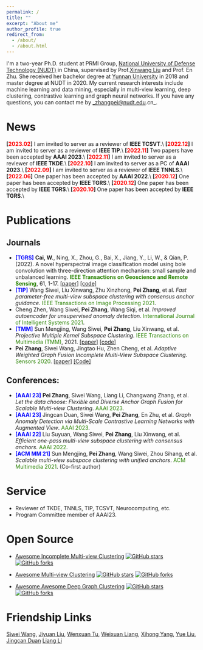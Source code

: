 ```yaml
---
permalink: /
title: ""
excerpt: "About me"
author_profile: true
redirect_from: 
  - /about/
  - /about.html
---
```

I'm a two-year Ph.D. student at PRMI Group, [National University of Defense Technology (NUDT)](https://www.nudt.edu.cn) in China, supervised by Prof.[Xinwang Liu](https://xinwangliu.github.io/) and Prof. En Zhu. She received her bachelor degree at [Yunnan University](https://www.ynu.edu.cn/) in 2018 and master degree at NUDT in 2020.
My current research interests include machine learning and data mining, especially in multi-view learning, deep clustering, contrastive learning and graph neural networks.
If you have any questions, you can contact me by _zhangpei@nudt.edu.cn_.



News
======
**[<font color="#FF0000">2023.02</font>]** I am invited to server as a reviewer of **IEEE TCSVT**.\\
**[<font color="#FF0000">2022.12</font>]** I am invited to server as a reviewer of **IEEE TIP**.\\
**[<font color="#FF0000">2022.11</font>]** Two papers have been accepted by **AAAI 2023**.\\
**[<font color="#FF0000">2022.11</font>]** I am invited to server as a reviewer of **IEEE TKDE**.\\
**[<font color="#FF0000">2022.10</font>]** I am invited to server as a PC of **AAAI 2023**.\\
**[<font color="#FF0000">2022.09</font>]** I am invited to server as a reviewer of **IEEE TNNLS**.\\
**[<font color="#FF0000">2022.06</font>]** One paper has been accepted by **AAAI 2022**.\\
**[<font color="#FF0000">2020.12</font>]** One paper has been accepted by **IEEE TGRS**.\\
**[<font color="#FF0000">2020.12</font>]** One paper has been accepted by **IEEE TGRS**.\\
**[<font color="#FF0000">2020.10</font>]** One paper has been accepted by **IEEE TGRS**.\\





Publications
======

Journals
------
- **<font color="#0000FF">[TGRS]</font>** **Cai, W.**, Ning, X., Zhou, G., Bai, X., Jiang, Y., Li, W., & Qian, P. (2022). A novel hyperspectral image classification model using bole convolution with three-direction attention mechanism: small sample and unbalanced learning. <font color="#2818200">**IEEE Transactions on Geoscience and Remote Sensing**</font>, 61, 1-17. 
[[paper]](https://ieeexplore.ieee.org/abstract/document/9875214/) [[code]](https://github.com/vivitsai/BTA-Net)
- **<font color="#0000FF">[TIP]</font>** Wang Siwei, Liu Xinwang, Zhu Xinzhong, **Pei Zhang**, et al. _Fast parameter-free multi-view subspace clustering with consensus anchor guidance_. <font color="#2818200">IEEE Transactions on Image Processing 2021</font>.
- Cheng Zhen, Wang Siwei, **Pei Zhang**, Wang Siqi, et al. _Improved autoencoder for unsupervised anomaly detection_. <font color="#2818200">International Journal of Intelligent Systems 2021</font>.
- **<font color="#0000FF">[TMM]</font>** Sun Mengjing, Wang Siwei, **Pei Zhang**, Liu Xinwang, et al. _Projective Multiple Kernel Subspace Clustering._ <font color="#2818200">IEEE Transactions on Multimedia (TMM)</font>, 2021. 
[[paper]](https://ieeexplore.ieee.org/abstract/document/9447203) [[code]](https://github.com/MengjingSun/PMKSC-code)
- **Pei Zhang**, Siwei Wang, Jingtao Hu, Zhen Cheng, et al. _Adaptive Weighted Graph Fusion Incomplete Multi-View Subspace Clustering._ <font color="#2818200">Sensors 2020</font>. 
[[paper]](https://www.mdpi.com/1424-8220/20/20/5755 ) [[Code]](https://github.com/Jeaninezpp/AWGF-code)
<!-- - **Pei Zhang**, Xinwang Liu, Jian Xiong, Sihang Zhou, et al. _One-stage Partition-fusion Multi-view Subspace Clustering Algorithm._ <font color="#2818200">Journal of Frontiers of Computer Science and Technology 2020</font>. 
[[paper]](http://fcst.ceaj.org/CN/10.3778/j.issn.1673-9418.2009070 ) -->

Conferences:
---
- **<font color="#0000FF">[AAAI 23]</font>** **Pei Zhang**, Siwei Wang, Liang Li, Changwang Zhang, et al. _Let the data choose: Flexible and Diverse Anchor Graph Fusion for Scalable Multi-view Clustering_. <font color="#2818200">AAAI 2023</font>.
- **<font color="#0000FF">[AAAI 23]</font>** Jingcan Duan, Siwei Wang, **Pei Zhang**, En Zhu, et al. _Graph Anomaly Detection via Multi-Scale Contrastive Learning Networks with Augmented View_. <font color="#2818200">AAAI 2023</font>.
- **<font color="#0000FF">[AAAI 22]</font>** Liu Suyuan, Wang Siwei, **Pei Zhang**, Liu Xinwang, et al. _Efficient one-pass multi-view subspace clustering with consensus anchors_. <font color="#2818200">AAAI 2022</font>.
- **<font color="#0000FF">[ACM MM 21]</font>** Sun Mengjing, **Pei Zhang**, Wang Siwei, Zhou Sihang, et al. _Scalable multi-view subspace clustering with unified anchors_. <font color="#2818200">ACM Multimedia 2021</font>. (Co-first author)



Service
===
- Reviewer of TKDE, TNNLS, TIP, TCSVT, Neurocomputing, etc.
- Program Committee member of AAAI23.



Open Source
===
<!-- Pei Zhang -->
[stars-img]: https://img.shields.io/github/stars/Jeaninezpp/Incomplete-multi-view-clustering?style=plastic
[stars-url]: https://github.com/Jeaninezpp/Incomplete-multi-view-clustering/stargazers
[fork-img]: https://img.shields.io/github/forks/Jeaninezpp/Incomplete-multi-view-clustering?style=plastic
[fork-url]: https://github.com/Jeaninezpp/Incomplete-multi-view-clustering/network/members

<!-- Siwei Wang -->
[stars-img1]: https://img.shields.io/github/stars/wangsiwei2010/awesome-multi-view-clustering?style=plastic
[stars-url1]: https://github.com/wangsiwei2010/awesome-multi-view-clustering/stargazers
[fork-img1]: https://img.shields.io/github/forks/wangsiwei2010/awesome-multi-view-clustering??style=plastic
[fork-url1]: https://github.com/wangsiwei2010/awesome-multi-view-clustering/network/members

<!-- Yue Liu -->
[stars-img2]: https://img.shields.io/github/stars/yueliu1999/Awesome-Deep-Graph-Clustering?style=plastic
[stars-url2]: https://github.com/yueliu1999/Awesome-Deep-Graph-Clustering/stargazers
[fork-img2]: https://img.shields.io/github/forks/yueliu1999/Awesome-Deep-Graph-Clustering?style=plastic
[fork-url2]: https://github.com/yueliu1999/Awesome-Deep-Graph-Clustering/network/members

- [Awesome Incomplete Multi-view Clustering](https://github.com/Jeaninezpp/Awesome-Incomplete-multi-view-clustering)
[![GitHub stars][stars-img]][stars-url]
[![GitHub forks][fork-img]][fork-url]

- [Awesome Multi-view Clustering](https://github.com/wangsiwei2010/awesome-multi-view-clustering)
[![GitHub stars][stars-img1]][stars-url1]
[![GitHub forks][fork-img1]][fork-url1]

- [Awesome Awesome Deep Graph Clustering](https://github.com/yueliu1999/Awesome-Deep-Graph-Clustering)
[![GitHub stars][stars-img2]][stars-url2]
[![GitHub forks][fork-img2]][fork-url2]


Friendship Links
===
[Siwei Wang](https://wangsiwei2010.github.io/), 
[Jiyuan Liu](https://liujiyuan13.github.io/), 
[Wenxuan Tu](https://wxtu.github.io/), 
[Weixuan Liang](https://wx-liang.github.io/), 
[Xihong Yang](https://xihongyang1999.github.io/), 
[Yue Liu](https://yueliu1999.github.io/), 
[Jingcan Duan](https://felixdjc.github.io/)
[Liang Li](https://liliangnudt.github.io/)
